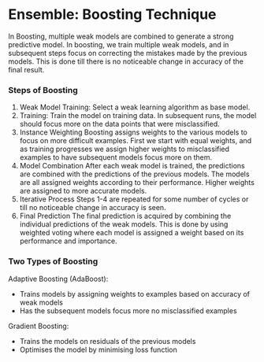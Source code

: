 # Ensemble: Boosting Technique

In Boosting, multiple weak models are combined to generate a strong predictive model.
In boosting, we train multiple weak models, and in subsequent steps focus on correcting the mistakes made by the previous models. This is done till there is no noticeable change in accuracy of the final result.

### Steps of Boosting
1. Weak Model Training:
   Select a weak learning algorithm as base model.
2. Training:
   Train the model on training data. In subsequent runs, the model should focus more on the data points that were misclassified. 
3. Instance Weighting
   Boosting assigns weights to the various models to focus on more difficult examples. First we start with equal weights, and as training progresses we assign higher weights to misclassified examples to have subsequent models focus more on them.
4. Model Combination
   After each weak model is trained, the predictions are combined with the predictions of the previous models. The models are all assigned weights according to their performance. Higher weights are assigned to more accurate models.
5. Iterative Process
   Steps 1-4 are repeated for some number of cycles or till no noticeable change in accuracy is seen.
6. Final Prediction
   The final prediction is acquired by combining the individual predictions of the weak models. This is done by using weighted voting where each model is assigned a weight based on its performance and importance.
   
### Two Types of Boosting
Adaptive Boosting (AdaBoost):
- Trains models by assigning weights to examples based on accuracy of weak models
- Has the subsequent models focus more no misclassified examples

Gradient Boosting:
- Trains the models on residuals of the previous models
- Optimises the model by minimising loss function